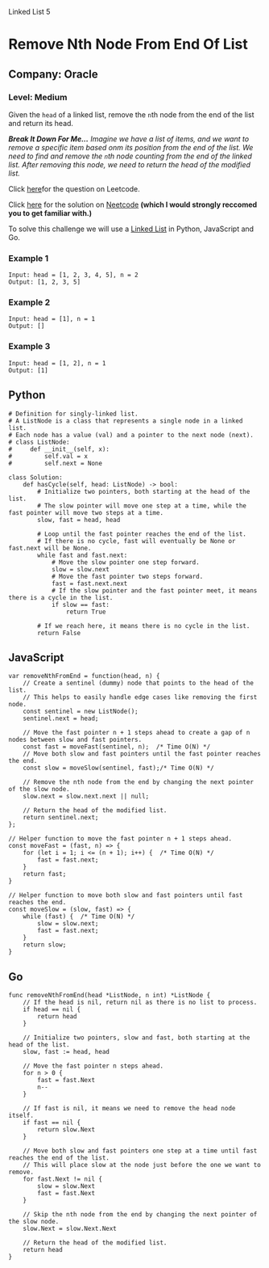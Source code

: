 Linked List 5
# Remove Nth Node From End Of List
## Company: Oracle
### Level: Medium

Given the `head` of a linked list, remove the `n`th node from the end of the list and return its head.

***Break It Down For Me...***
*Imagine we have a list of items, and we want to remove a specific item based onm its position from the end of the list.*
*We need to find and remove the `n`th node counting from the end of the linked list.*
*After removing this node, we need to return the head of the modified list.*

Click [here](https://leetcode.com/problems/remove-nth-node-from-end-of-list/description/)for the question on Leetcode.

Click [here](https://www.youtube.com/watch?v=XVuQxVej6y8) for the solution on [Neetcode](https://neetcode.io/) **(which I would strongly reccomed you to get familiar with.)**

To solve this challenge we will use a [Linked List](https://www.geeksforgeeks.org/introduction-to-linked-list-data-structure-and-algorithm-tutorial/) in Python, JavaScript and Go.

### Example 1
```
Input: head = [1, 2, 3, 4, 5], n = 2
Output: [1, 2, 3, 5]
```

### Example 2
```
Input: head = [1], n = 1
Output: []
```

### Example 3
```
Input: head = [1, 2], n = 1
Output: [1]
```

## Python
```
# Definition for singly-linked list.
# A ListNode is a class that represents a single node in a linked list.
# Each node has a value (val) and a pointer to the next node (next).
# class ListNode:
#     def __init__(self, x):
#         self.val = x
#         self.next = None

class Solution:
    def hasCycle(self, head: ListNode) -> bool:
        # Initialize two pointers, both starting at the head of the list.
        # The slow pointer will move one step at a time, while the fast pointer will move two steps at a time.
        slow, fast = head, head

        # Loop until the fast pointer reaches the end of the list.
        # If there is no cycle, fast will eventually be None or fast.next will be None.
        while fast and fast.next:
            # Move the slow pointer one step forward.
            slow = slow.next
            # Move the fast pointer two steps forward.
            fast = fast.next.next
            # If the slow pointer and the fast pointer meet, it means there is a cycle in the list.
            if slow == fast:
                return True
        
        # If we reach here, it means there is no cycle in the list.
        return False
```

## JavaScript
```
var removeNthFromEnd = function(head, n) {
    // Create a sentinel (dummy) node that points to the head of the list.
    // This helps to easily handle edge cases like removing the first node.
    const sentinel = new ListNode();
    sentinel.next = head;

    // Move the fast pointer n + 1 steps ahead to create a gap of n nodes between slow and fast pointers.
    const fast = moveFast(sentinel, n);  /* Time O(N) */
    // Move both slow and fast pointers until the fast pointer reaches the end.
    const slow = moveSlow(sentinel, fast);/* Time O(N) */

    // Remove the nth node from the end by changing the next pointer of the slow node.
    slow.next = slow.next.next || null;

    // Return the head of the modified list.
    return sentinel.next;
};

// Helper function to move the fast pointer n + 1 steps ahead.
const moveFast = (fast, n) => {
    for (let i = 1; i <= (n + 1); i++) {  /* Time O(N) */
        fast = fast.next;
    }
    return fast;
}

// Helper function to move both slow and fast pointers until fast reaches the end.
const moveSlow = (slow, fast) => {
    while (fast) {  /* Time O(N) */
        slow = slow.next;
        fast = fast.next;
    }
    return slow;
}
```

## Go
```
func removeNthFromEnd(head *ListNode, n int) *ListNode {
    // If the head is nil, return nil as there is no list to process.
    if head == nil {
        return head
    }
    
    // Initialize two pointers, slow and fast, both starting at the head of the list.
    slow, fast := head, head
    
    // Move the fast pointer n steps ahead.
    for n > 0 {
        fast = fast.Next
        n--
    }
    
    // If fast is nil, it means we need to remove the head node itself.
    if fast == nil {
        return slow.Next
    }
    
    // Move both slow and fast pointers one step at a time until fast reaches the end of the list.
    // This will place slow at the node just before the one we want to remove.
    for fast.Next != nil {
        slow = slow.Next
        fast = fast.Next
    }
    
    // Skip the nth node from the end by changing the next pointer of the slow node.
    slow.Next = slow.Next.Next
    
    // Return the head of the modified list.
    return head
}
```